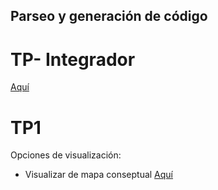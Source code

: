 ## Parseo y generación de código
# TP- Integrador
[Aquí](./TP-Integrador/tp-integrador.md)

# TP1
Opciones de visualización:
- Visualizar de mapa conseptual [Aquí](./resources/TP1.jpg)
